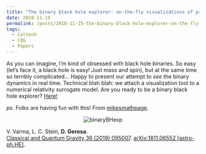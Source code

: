 ```yaml
---
title: "The binary black hole explorer: on-the-fly visualizations of precessing binary black holes"
date: 2018-11-15
permalink: /posts/2018-11-15-the-binary-black-hole-explorer-on-the-fly-visualizations-of-precessing-binary-black-holes
tags:
  - Caltech
  - CQG
  - Papers
---
```


As you can imagine, I’m kind of obsessed with black hole binaries. So easy (let’s face it, a black hole is easy! Just mass and spin), but at the same time so terribly complicated… Happy to present our attempt to _see_ the binary dynamics in real time. Technical blah blah: we attach a visualization tool to a numerical relativity surrogate model. Are you ready to be a binary black hole explorer? [Here!](https://vijayvarma392.github.io/binaryBHexp/)

_ps._ Folks are having fun with this! From [mikesmathpage](<https://mikesmathpage.wordpress.com/2018/11/20/having-kids-play-with-the-binary-black-hole-explorer-made-my-vijay-varma-leo-stein-and-davide-gerosa/>).

<p style="text-align: center;">
  <img src="https://media.springernature.com/full/springer-static/image/chp%3A10.1007%2F978-3-319-70658-0_120-1/MediaObjects/439335_0_En_120-1_Fig17_HTML.png?as=webp" alt="binaryBHexp" style="max-width: 60%; height: auto;" />
</p>

V. Varma, L. C. Stein, **D. Gerosa**.\
[Classical and Quantum Gravity 36 (2019) 095007](https://iopscience.iop.org/article/10.1088/1361-6382/ab0ee9/meta). [arXiv:1811.06552 [astro-ph.HE]](https://arxiv.org/abs/1811.06552).

